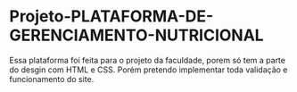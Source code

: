 # Projeto-PLATAFORMA-DE-GERENCIAMENTO-NUTRICIONAL
Essa plataforma foi feita para o projeto da faculdade, porem só tem a parte do desgin com HTML e CSS. Porém pretendo implementar toda validação e funcionamento do site.
